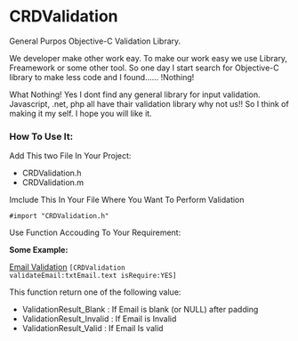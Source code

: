 CRDValidation
=============

General Purpos Objective-C Validation Library.

We developer make other work eay.
To make our work easy we use Library, Freamework or some other tool.
So one day I start search for Objective-C library to make less code and I found...... !Nothing!

What Nothing! Yes I dont find any general library for input validation.
Javascript, .net, php all have thair validation library why not us!!
So I think of making it my self. I hope you will like it.

<h3>How To Use It:</h3>

Add This two File In Your Project:

<UL>
  <LI>CRDValidation.h
  <LI>CRDValidation.m
</Ul>

Imclude This In Your File Where You Want To Perform Validation

  <code>#import "CRDValidation.h"</code>
  
Use Function Accouding To Your Requirement:

<B>Some Example:</B>

  <U>Email Validation</U>
  <CODE>[CRDValidation validateEmail:txtEmail.text isRequire:YES]</CODE>
  
  This function return one of the following value:
  <UL>
    <LI>ValidationResult_Blank   : If Email is blank (or NULL) after padding
    <LI>ValidationResult_Invalid : If Email is Invalid
    <LI>ValidationResult_Valid   : If Email Is valid
  </UL>
